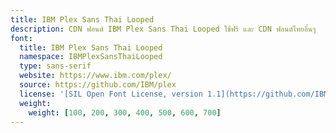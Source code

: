 ```yaml
---
title: IBM Plex Sans Thai Looped
description: CDN ฟอนต์ IBM Plex Sans Thai Looped ใช้ฟรี และ CDN ฟอนต์ไทยอื่นๆ
font:
  title: IBM Plex Sans Thai Looped
  namespace: IBMPlexSansThaiLooped
  type: sans-serif
  website: https://www.ibm.com/plex/
  source: https://github.com/IBM/plex
  license: '[SIL Open Font License, version 1.1](https://github.com/IBM/plex/blob/master/LICENSE.txt)'
  weight:
    weight: [100, 200, 300, 400, 500, 600, 700]
---
```


<div></div>
